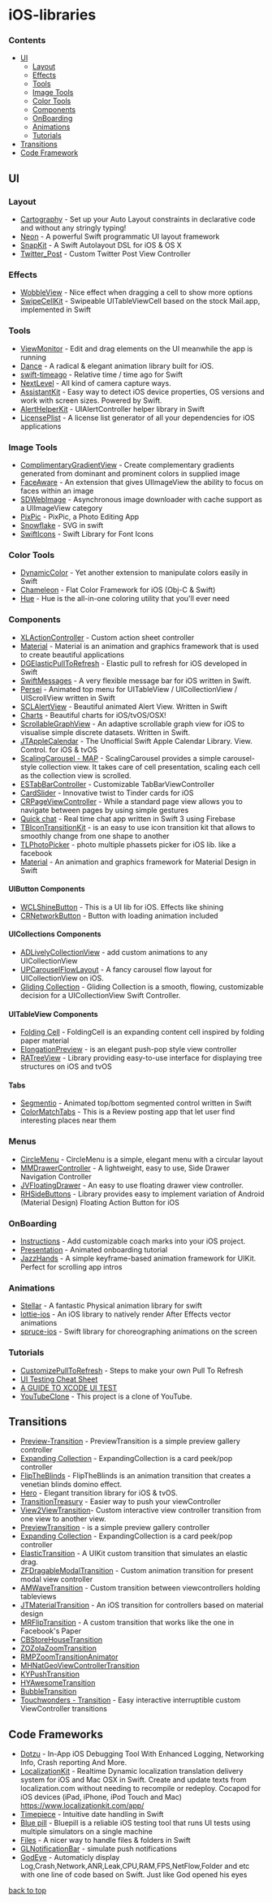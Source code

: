 # iOS-libraries

### Contents

- [UI](#ui)
  - [Layout](#layout)
  - [Effects](#effects)
  - [Tools](#tools)
  - [Image Tools](#image-tools)
  - [Color Tools](#color-tools)
  - [Components](#components)
  - [OnBoarding](#onboarding)
  - [Animations](#animations)
  - [Tutorials](#tutorials)
- [Transitions](#transitions)
- [Code Framework](#code-frameworks)


## UI
### Layout
* [Cartography](https://github.com/robb/Cartography) - Set up your Auto Layout constraints in declarative code and without any stringly typing!
* [Neon](https://github.com/mamaral/Neon) - A powerful Swift programmatic UI layout framework
* [SnapKit](https://github.com/SnapKit/SnapKit) - A Swift Autolayout DSL for iOS & OS X
* [Twitter_Post](https://github.com/csontosgabor/Twitter_Post) - Custom Twitter Post View Controller


### Effects
* [WobbleView](https://github.com/inFullMobile/WobbleView) - Nice effect when dragging a cell to show more options
* [SwipeCellKit](https://github.com/jerkoch/SwipeCellKit) - Swipeable UITableViewCell based on the stock Mail.app, implemented in Swift

### Tools
* [ViewMonitor](https://github.com/daisuke0131/ViewMonitor) - Edit and drag elements on the UI meanwhile the app is running
* [Dance](https://github.com/saoudrizwan/Dance) - A radical & elegant animation library built for iOS.
* [swift-timeago](https://github.com/zemirco/swift-timeago) - Relative time / time ago for Swift
* [NextLevel](https://github.com/NextLevel/NextLevel) - All kind of camera capture ways.
* [AssistantKit](https://github.com/anatoliyv/AssistantKit) - Easy way to detect iOS device properties, OS versions and work with screen sizes. Powered by Swift.
* [AlertHelperKit](https://github.com/keygx/AlertHelperKit) - UIAlertController helper library in Swift
* [LicensePlist](https://github.com/mono0926/LicensePlist) - A license list generator of all your dependencies for iOS applications

### Image Tools
* [ComplimentaryGradientView](https://github.com/gkye/ComplimentaryGradientView) - Create complementary gradients generated from dominant and prominent colors in supplied image
* [FaceAware](https://github.com/BeauNouvelle/FaceAware) - An extension that gives UIImageView the ability to focus on faces within an image
* [SDWebImage](https://github.com/rs/SDWebImage) - Asynchronous image downloader with cache support as a UIImageView category
* [PixPic](https://github.com/Yalantis/PixPic) - PixPic, a Photo Editing App
* [Snowflake](https://github.com/onmyway133/Snowflake) - SVG in swift
* [SwiftIcons](https://github.com/ranesr/SwiftIcons) - Swift Library for Font Icons

### Color Tools
* [DynamicColor](https://github.com/yannickl/DynamicColor) - Yet another extension to manipulate colors easily in Swift
* [Chameleon](https://github.com/ViccAlexander/Chameleon) - Flat Color Framework for iOS (Obj-C & Swift)
* [Hue](https://github.com/hyperoslo/Hue) - Hue is the all-in-one coloring utility that you'll ever need

### Components
* [XLActionController](https://github.com/xmartlabs/XLActionController) - Custom action sheet controller
* [Material](https://github.com/CosmicMind/Material) - Material is an animation and graphics framework that is used to create beautiful applications
* [DGElasticPullToRefresh](https://github.com/gontovnik/DGElasticPullToRefresh) - Elastic pull to refresh for iOS developed in Swift
* [SwiftMessages](https://github.com/SwiftKickMobile/SwiftMessages) - A very flexible message bar for iOS written in Swift.
* [Persei](https://github.com/Yalantis/Persei) - Animated top menu for UITableView / UICollectionView / UIScrollView written in Swift
* [SCLAlertView](https://github.com/vikmeup/SCLAlertView-Swift) - Beautiful animated Alert View. Written in Swift
* [Charts](https://github.com/danielgindi/Charts) - Beautiful charts for iOS/tvOS/OSX!
* [ScrollableGraphView](https://github.com/philackm/Scrollable-GraphView) - An adaptive scrollable graph view for iOS to visualise simple discrete datasets. Written in Swift.
* [JTAppleCalendar](https://github.com/patchthecode/JTAppleCalendar) - The Unofficial Swift Apple Calendar Library. View. Control. for iOS & tvOS
* [ScalingCarousel - MAP](https://github.com/superpeteblaze/ScalingCarousel) - ScalingCarousel provides a simple carousel-style collection view. It takes care of cell presentation, scaling each cell as the collection view is scrolled.
* [ESTabBarController](https://github.com/eggswift/ESTabBarController) - Customizable TabBarViewController
* [CardSlider](https://github.com/saoudrizwan/CardSlider) - Innovative twist to Tinder cards for iOS
* [CRPageViewController](https://github.com/Cleveroad/CRPageViewController) - While a standard page view allows you to navigate between pages by using simple gestures
* [Quick chat](https://github.com/aslanyanhaik/Quick-Chat) - Real time chat app written in Swift 3 using Firebase
* [TBIconTransitionKit](https://github.com/AlexeyBelezeko/TBIconTransitionKit) - is an easy to use icon transition kit that allows to smoothly change from one shape to another
* [TLPhotoPicker](https://github.com/tilltue/TLPhotoPicker) - photo multiple phassets picker for iOS lib. like a facebook
* [Material](https://github.com/CosmicMind/Material) - An animation and graphics framework for Material Design in Swift

#### UIButton Components
* [WCLShineButton](https://github.com/631106979/WCLShineButton) - This is a UI lib for iOS. Effects like shining
* [CRNetworkButton](https://github.com/Cleveroad/CRNetworkButton) - Button with loading animation included

#### UICollections Components
* [ADLivelyCollectionView](http://applidium.github.io/ADLivelyCollectionView/) - add custom animations to any UICollectionView
* [UPCarouselFlowLayout](https://github.com/ink-spot/UPCarouselFlowLayout) - A fancy carousel flow layout for UICollectionView on iOS.
* [Gliding Collection](https://github.com/Ramotion/gliding-collection) - Gliding Collection is a smooth, flowing, customizable decision for a UICollectionView Swift Controller.
  
#### UITableView Components
* [Folding Cell](https://github.com/Ramotion/folding-cell) - FoldingCell is an expanding content cell inspired by folding paper material
* [ElongationPreview](https://github.com/Ramotion/elongation-preview) - is an elegant push-pop style view controller
* [RATreeView](https://github.com/Augustyniak/RATreeView) - Library providing easy-to-use interface for displaying tree structures on iOS and tvOS

#### Tabs 
* [Segmentio](https://github.com/Yalantis/Segmentio) - Animated top/bottom segmented control written in Swift
* [ColorMatchTabs](https://github.com/Yalantis/ColorMatchTabs) - This is a Review posting app that let user find interesting places near them


### Menus
* [CircleMenu](https://github.com/Ramotion/circle-menu) - CircleMenu is a simple, elegant menu with a circular layout
* [MMDrawerController](https://github.com/mutualmobile/MMDrawerController) - A lightweight, easy to use, Side Drawer Navigation Controller
* [JVFloatingDrawer](https://github.com/JVillella/JVFloatingDrawer) - An easy to use floating drawer view controller.
* [RHSideButtons](https://github.com/robertherdzik/RHSideButtons) - Library provides easy to implement variation of Android (Material Design) Floating Action Button for iOS


### OnBoarding
* [Instructions](https://github.com/ephread/Instructions) - Add customizable coach marks into your iOS project.
* [Presentation](https://github.com/hyperoslo/Presentation) - Animated onboarding tutorial
* [JazzHands](https://github.com/IFTTT/JazzHands) - A simple keyframe-based animation framework for UIKit. Perfect for scrolling app intros


### Animations
* [Stellar](https://github.com/AugustRush/Stellar) - A fantastic Physical animation library for swift
* [lottie-ios](https://github.com/airbnb/lottie-ios) - An iOS library to natively render After Effects vector animations
* [spruce-ios](https://github.com/willowtreeapps/spruce-ios) - Swift library for choreographing animations on the screen


### Tutorials
* [CustomizePullToRefresh](https://github.com/Yalantis/PullToRefresh) - Steps to make your own Pull To Refresh
* [UI Testing Cheat Sheet](https://github.com/joemasilotti/UI-Testing-Cheat-Sheet)
* [A GUIDE TO XCODE UI TEST](https://blog.metova.com/guide-xcode-ui-test/)
* [YouTubeClone](https://github.com/VamshiIITBHU14/YouTubeClone) - This project is a clone of YouTube.


## Transitions
* [Preview-Transition](https://github.com/Ramotion/Preview-Transition) - PreviewTransition is a simple preview gallery controller
* [Expanding Collection](https://github.com/Ramotion/expanding-collection) - ExpandingCollection is a card peek/pop controller
* [FlipTheBlinds](https://github.com/joelconnects/FlipTheBlinds) - FlipTheBlinds is an animation transition that creates a venetian blinds domino effect.
* [Hero](https://github.com/lkzhao/Hero) - Elegant transition library for iOS & tvOS.
* [TransitionTreasury](https://github.com/DianQK/TransitionTreasury) - Easier way to push your viewController
* [View2ViewTransition](https://github.com/naru-jpn/View2ViewTransition)- Custom interactive view controller transition from one view to another view.
* [PreviewTransition](https://github.com/Ramotion/preview-transition) - is a simple preview gallery controller 
* [Expanding Collection](https://github.com/Ramotion/expanding-collection) - ExpandingCollection is a card peek/pop controller
* [ElasticTransition](https://github.com/lkzhao/ElasticTransition) - A UIKit custom transition that simulates an elastic drag.
* [ZFDragableModalTransition](https://github.com/zoonooz/ZFDragableModalTransition) - Custom animation transition for present modal view controller
* [AMWaveTransition](https://github.com/andreamazz/AMWaveTransition) - Custom transition between viewcontrollers holding tableviews
* [JTMaterialTransition](https://github.com/jonathantribouharet/JTMaterialTransition) - An iOS transition for controllers based on material design
* [MRFlipTransition](https://github.com/mrcrow/MRFlipTransition) - A custom transition that works like the one in Facebook's Paper
* [CBStoreHouseTransition](https://github.com/coolbeet/CBStoreHouseTransition)
* [ZOZolaZoomTransition](https://github.com/NewAmsterdamLabs/ZOZolaZoomTransition)
* [RMPZoomTransitionAnimator](https://github.com/recruit-mp/RMPZoomTransitionAnimator)
* [MHNatGeoViewControllerTransition](https://github.com/michaelhenry/MHNatGeoViewControllerTransition)
* [KYPushTransition](https://github.com/KittenYang/KYPushTransition)
* [HYAwesomeTransition](https://github.com/nathanwhy/HYAwesomeTransition)
* [BubbleTransition](https://github.com/andreamazz/BubbleTransition)
* [Touchwonders - Transition](https://github.com/Touchwonders/Transition) - Easy interactive interruptible custom ViewController transitions

## Code Frameworks
* [Dotzu](https://github.com/remirobert/Dotzu) - In-App iOS Debugging Tool With Enhanced Logging, Networking Info, Crash reporting And More.
* [LocalizationKit](https://github.com/willpowell8/LocalizationKit_iOS) - Realtime Dynamic localization translation delivery system for iOS and Mac OSX in Swift. Create and update texts from localization.com without needing to recompile or redeploy. Cocapod for iOS devices (iPad, iPhone, iPod Touch and Mac) https://www.localizationkit.com/app/
* [Timepiece](https://github.com/naoty/Timepiece) - Intuitive date handling in Swift
* [Blue pill](https://github.com/linkedin/bluepill) - Bluepill is a reliable iOS testing tool that runs UI tests using multiple simulators on a single machine
* [Files](https://github.com/JohnSundell/Files) - A nicer way to handle files & folders in Swift
* [GLNotificationBar](https://github.com/gokulgovind/GLNotificationBar) - simulate push notifications
* [GodEye](https://github.com/zixun/GodEye) - Automaticly display Log,Crash,Network,ANR,Leak,CPU,RAM,FPS,NetFlow,Folder and etc with one line of code based on Swift. Just like God opened his eyes

[back to top](#readme)
